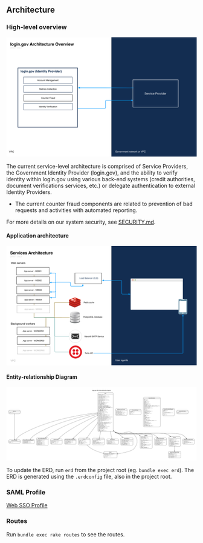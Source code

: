 ## Architecture

### High-level overview
![Draft architecture](diagrams/draft-architecture-overview.png)

The current service-level architecture is comprised of Service Providers, the Government Identity Provider (login.gov), and the ability to verify identity within login.gov using various back-end systems (credit authorities, document verifications services, etc.) or delegate authentication to external Identity Providers.

* The current counter fraud components are related to prevention of bad requests and activities with automated reporting.

For more details on our system security, see [SECURITY.md](SECURITY.md).


#### Application architecture
![Draft application architecture](diagrams/draft-application-architecture.png)


#### Entity-relationship Diagram
![ERD](diagrams/erd.png)

To update the ERD, run `erd` from the project root (eg. `bundle exec erd`). The ERD is generated using the `.erdconfig` file, also in the project root.


### SAML Profile
[Web SSO Profile](SAML_PROFILE.md)


### Routes

Run `bundle exec rake routes` to see the routes.
